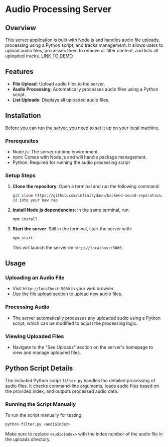 
# Audio Processing Server

## Overview

This server application is built with Node.js and handles audio file uploads, processing using a Python script, and tracks management. It allows users to upload audio files, processes them to remove or filter content, and lists all uploaded tracks.
[LINK TO DEMO](https://frontend-sound-separation-coblcfh08-infinitydawns-projects.vercel.app/)
## Features

- **File Upload**: Upload audio files to the server.
- **Audio Processing**: Automatically processes audio files using a Python script.
- **List Uploads**: Displays all uploaded audio files.

## Installation

Before you can run the server, you need to set it up on your local machine.

### Prerequisites

- Node.js: The server runtime environment.
- npm: Comes with Node.js and will handle package management.
- Python: Required for running the audio processing script

### Setup Steps

1. **Clone the repository**:
   Open a terminal and run the following command:
   ```bash
   git clone https://github.com/infinitydawn/backend-sound-separation.git
   cd into your new rep
   ```

2. **Install Node.js dependencies**:
   In the same terminal, run:
   ```bash
   npm install
   ```

3. **Start the server**:
   Still in the terminal, start the server with:
   ```bash
   npm start
   ```
   This will launch the server on `http://localhost:5000`.

## Usage

### Uploading an Audio File

- Visit `http://localhost:5000` in your web browser.
- Use the file upload section to upload new audio files.

### Processing Audio

- The server automatically processes any uploaded audio using a Python script, which can be modified to adjust the processing logic.

### Viewing Uploaded Files

- Navigate to the "See Uploads" section on the server's homepage to view and manage uploaded files.

## Python Script Details

The included Python script `filter.py` handles the detailed processing of audio files. It checks command-line arguments, loads audio files based on the provided index, and outputs processed audio data.

### Running the Script Manually

To run the script manually for testing:
```bash
python filter.py <audioIndex>
```
Make sure to replace `<audioIndex>` with the index number of the audio file in the uploads directory.


